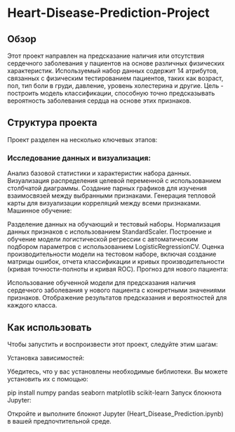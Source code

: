 # Heart-Disease-Prediction-Project

## Обзор
Этот проект направлен на предсказание наличия или отсутствия сердечного заболевания у пациентов на основе различных физических характеристик. Используемый набор данных содержит 14 атрибутов, связанных с физическим тестированием пациентов, таких как возраст, пол, тип боли в груди, давление, уровень холестерина и другие. Цель - построить модель классификации, способную точно предсказывать вероятность заболевания сердца на основе этих признаков.

## Структура проекта
Проект разделен на несколько ключевых этапов:

### Исследование данных и визуализация:

Анализ базовой статистики и характеристик набора данных.
Визуализация распределения целевой переменной с использованием столбчатой диаграммы.
Создание парных графиков для изучения взаимосвязей между выбранными признаками.
Генерация тепловой карты для визуализации корреляций между всеми признаками.
Машинное обучение:

Разделение данных на обучающий и тестовый наборы.
Нормализация данных признаков с использованием StandardScaler.
Построение и обучение модели логистической регрессии с автоматическим подбором параметров с использованием LogisticRegressionCV.
Оценка производительности модели на тестовом наборе, включая создание матрицы ошибок, отчета классификации и кривых производительности (кривая точности-полноты и кривая ROC).
Прогноз для нового пациента:

Использование обученной модели для предсказания наличия сердечного заболевания у нового пациента с конкретными значениями признаков.
Отображение результатов предсказания и вероятностей для каждого класса.
## Как использовать
Чтобы запустить и воспроизвести этот проект, следуйте этим шагам:

Установка зависимостей:

Убедитесь, что у вас установлены необходимые библиотеки. Вы можете установить их с помощью:

pip install numpy pandas seaborn matplotlib scikit-learn
Запуск блокнота Jupyter:

Откройте и выполните блокнот Jupyter (Heart_Disease_Prediction.ipynb) в вашей предпочтительной среде.

